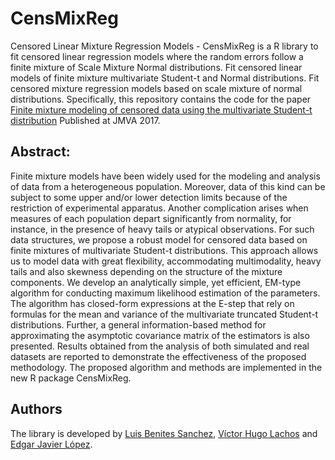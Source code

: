# CensMixReg
Censored Linear Mixture Regression Models - CensMixReg is a R library to fit censored linear regression models where the random errors follow a finite mixture of Scale Mixture Normal distributions. Fit censored linear models of finite mixture multivariate Student-t and Normal distributions. Fit censored mixture regression models based on scale mixture of normal distributions. Specifically, this repository contains the code for the paper 
[Finite mixture modeling of censored data using the multivariate Student-t distribution](https://www.sciencedirect.com/science/article/pii/S0047259X1730310X)
Published at JMVA 2017.

## Abstract:
Finite mixture models have been widely used for the modeling and analysis of data
from a heterogeneous population. Moreover, data of this kind can be subject to some
upper and/or lower detection limits because of the restriction of experimental apparatus.
Another complication arises when measures of each population depart significantly from
normality, for instance, in the presence of heavy tails or atypical observations. For such
data structures, we propose a robust model for censored data based on finite mixtures
of multivariate Student-t distributions. This approach allows us to model data with great
flexibility, accommodating multimodality, heavy tails and also skewness depending on the
structure of the mixture components. We develop an analytically simple, yet efficient,
EM-type algorithm for conducting maximum likelihood estimation of the parameters.
The algorithm has closed-form expressions at the E-step that rely on formulas for the
mean and variance of the multivariate truncated Student-t distributions. Further, a general
information-based method for approximating the asymptotic covariance matrix of the
estimators is also presented. Results obtained from the analysis of both simulated and real
datasets are reported to demonstrate the effectiveness of the proposed methodology. The
proposed algorithm and methods are implemented in the new R package CensMixReg.

## Authors
The library is developed by [Luis Benites Sanchez](https://github.com/lbenitesanchez), [Víctor Hugo Lachos](https://hlachos.stat.uconn.edu/) and [Edgar Javier López](https://github.com/ejlopezmor). 
